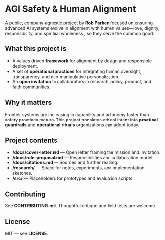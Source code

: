 # AGI Safety & Human Alignment

A public, company‑agnostic project by **Rob Parken** focused on ensuring advanced AI systems evolve in alignment with human values—love, dignity, responsibility, and spiritual wholeness , so they serve the common good.

## What this project is
- A values driven **framework** for alignment by design and responsible deployment.
- A set of **operational practices** for integrating human oversight, transparency, and non‑manipulative personalization.
- An **open invitation** to collaborators in research, policy, product, and faith communities.

## Why it matters
Frontier systems are increasing in capability and autonomy faster than safety practices mature. This project translates ethical intent into **practical guardrails** and **operational rituals** organizations can adopt today.

## Project contents
- **/docs/cover-letter.md** — Open letter framing the mission and invitation.
- **/docs/role-proposal.md** — Responsibilities and collaboration model.
- **/docs/citations.md** — Sources and further reading.
- **/research/** — Space for notes, experiments, and implementation sketches.
- **/src/** — Placeholders for prototypes and evaluation scripts.

## Contributing
See **CONTRIBUTING.md**. Thoughtful critique and field tests are welcome.

## License
MIT — see **LICENSE**.
